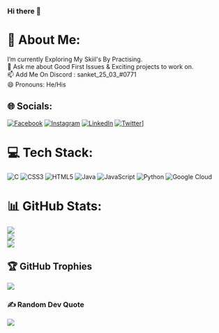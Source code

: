 ### Hi there 👋

# 💫 About Me:
I’m currently Exploring My Skiil's By Practising.<br>💬 Ask me about Good First Issues & Exciting projects to work on.<br>📫 Add Me On Discord : sanket_25_03_#0771<br>😄 Pronouns: He/His<br>

## 🌐 Socials:
[![Facebook](https://img.shields.io/badge/Facebook-%231877F2.svg?logo=Facebook&logoColor=white)](https://www.facebook.com/CreativeSpark7/) [![Instagram](https://img.shields.io/badge/Instagram-%23E4405F.svg?logo=Instagram&logoColor=white)](https://www.instagram.com/_creativespark7_/) [![LinkedIn](https://img.shields.io/badge/LinkedIn-%230077B5.svg?logo=linkedin&logoColor=white)](https://www.linkedin.com/in/sanket-mane-042264236/) [![Twitter](https://img.shields.io/badge/Twitter-%231DA1F2.svg?logo=Twitter&logoColor=white)](https://www.twitter.com/sanket_25_03_/)]

# 💻 Tech Stack:
![C](https://img.shields.io/badge/c-%2300599C.svg?style=for-the-badge&logo=c&logoColor=white) ![CSS3](https://img.shields.io/badge/css3-%231572B6.svg?style=for-the-badge&logo=css3&logoColor=white) ![HTML5](https://img.shields.io/badge/html5-%23E34F26.svg?style=for-the-badge&logo=html5&logoColor=white) ![Java](https://img.shields.io/badge/java-%23ED8B00.svg?style=for-the-badge&logo=java&logoColor=white) ![JavaScript](https://img.shields.io/badge/javascript-%23323330.svg?style=for-the-badge&logo=javascript&logoColor=%23F7DF1E) ![Python](https://img.shields.io/badge/python-3670A0?style=for-the-badge&logo=python&logoColor=ffdd54) ![Google Cloud](https://img.shields.io/badge/Google%20Cloud-%234285F4.svg?style=for-the-badge&logo=google-cloud&logoColor=white)

# 📊 GitHub Stats:
![](https://github-readme-stats.vercel.app/api?username=sanket96s&theme=flag-india&hide_border=false&include_all_commits=true&count_private=true)<br/>
![](https://github-readme-streak-stats.herokuapp.com/?user=sanket96s&theme=flag-india&hide_border=false)<br/>
![](https://github-readme-stats.vercel.app/api/top-langs/?username=sanket96s&theme=flag-india&hide_border=false&include_all_commits=true&count_private=true&layout=compact)

## 🏆 GitHub Trophies
![](https://github-profile-trophy.vercel.app/?username=sanket96s&theme=algolia&no-frame=false&no-bg=false&margin-w=4)

### ✍️ Random Dev Quote
![](https://quotes-github-readme.vercel.app/api?type=horizontal&theme=tokyonight)
